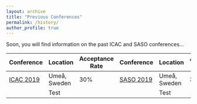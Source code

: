 ```yaml
---
layout: archive
title: "Previous Conferences"
permalink: /history/
author_profile: true
---
```


Soon, you will find information on the past ICAC and SASO conferences...

<!---Location, Attendees, (approx.)	Full paper acceptance rate, General Chairs, Program Chairs follow. See https://icpe.spec.org/past-conferences.html as comparison--->

Conference | Location | Acceptance Rate | Conference | Location | Acceptance Rate |
--- | --- | --- | --- | --- | --- |
[ICAC 2019](https://icac2019.cs.umu.se/) | Umeå, Sweden | 30% | [SASO 2019](https://saso2019.cs.umu.se/) | Umeå, Sweden | 30%
<td colspan=3>Test</td> | Test |||
